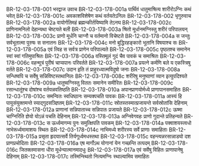 BR-12-03-178-001  भरद्वाज उवाच
BR-12-03-178-001a पार्थिवं धातुमाश्रित्य शारीरोऽग्निः कथं भवेत्
BR-12-03-178-001c अवकाशविशेषेण कथं वर्तयतेऽनिलः
BR-12-03-178-002  भृगुरुवाच
BR-12-03-178-002a वायोर्गतिमहं ब्रह्मन्कीर्तयिष्यामि तेऽनघ
BR-12-03-178-002c प्राणिनामनिलो देहान्यथा चेष्टयते बली
BR-12-03-178-003a श्रितो मूर्धानमग्निस्तु शरीरं परिपालयन्
BR-12-03-178-003c प्राणो मूर्धनि चाग्नौ च वर्तमानो विचेष्टते
BR-12-03-178-004a स जन्तुः सर्वभूतात्मा पुरुषः स सनातनः
BR-12-03-178-004c मनो बुद्धिरहङ्कारो भूतानि विषयाश्च सः
BR-12-03-178-005a एवं त्विह स सर्वत्र प्राणेन परिपाल्यते
BR-12-03-178-005c पृष्ठतश्च समानेन स्वां स्वां गतिमुपाश्रितः
BR-12-03-178-006a वस्तिमूलं गुदं चैव पावकं च समाश्रितः
BR-12-03-178-006c वहन्मूत्रं पुरीषं चाप्यपानः परिवर्तते
BR-12-03-178-007a प्रयत्ने कर्मणि बले य एकस्त्रिषु वर्तते
BR-12-03-178-007c उदान इति तं प्राहुरध्यात्मविदुषो जनाः
BR-12-03-178-008a सन्धिष्वपि च सर्वेषु सन्निविष्टस्तथानिलः
BR-12-03-178-008c शरीरेषु मनुष्याणां व्यान इत्युपदिश्यते
BR-12-03-178-009a धातुष्वग्निस्तु विततः समानेन समीरितः
BR-12-03-178-009c रसान्धातूंश्च दोषांश्च वर्तयन्नवतिष्ठति
BR-12-03-178-010a अपानप्राणयोर्मध्ये प्राणापानसमाहितः
BR-12-03-178-010c समन्वितः स्वधिष्ठानः सम्यक्पचति पावकः
BR-12-03-178-011a आस्यं हि पायुसंयुक्तमन्ते स्याद्गुदसञ्ज्ञितम्
BR-12-03-178-011c स्रोतस्तस्मात्प्रजायन्ते सर्वस्रोतांसि देहिनाम्
BR-12-03-178-012a प्राणानां सन्निपाताच्च सन्निपातः प्रजायते
BR-12-03-178-012c ऊष्मा चाग्निरिति ज्ञेयो योऽन्नं पचति देहिनाम्
BR-12-03-178-013a अग्निवेगवहः प्राणो गुदान्ते प्रतिहन्यते
BR-12-03-178-013c स ऊर्ध्वमागम्य पुनः समुत्क्षिपति पावकम्
BR-12-03-178-014a पक्वाशयस्त्वधो नाभेरूर्ध्वमामाशयः स्थितः
BR-12-03-178-014c नाभिमध्ये शरीरस्य सर्वे प्राणाः समाहिताः
BR-12-03-178-015a प्रसृता हृदयात्सर्वे तिर्यगूर्ध्वमधस्तथा
BR-12-03-178-015c वहन्त्यन्नरसान्नाड्यो दश प्राणप्रचोदिताः
BR-12-03-178-016a एष मार्गोऽथ योगानां येन गच्छन्ति तत्पदम्
BR-12-03-178-016c जितक्लमासना धीरा मूर्धन्यात्मानमादधुः
BR-12-03-178-017a एवं सर्वेषु विहितः प्राणापानेषु देहिनाम्
BR-12-03-178-017c तस्मिन्स्थितो नित्यमग्निः स्थाल्यामिव समाहितः

